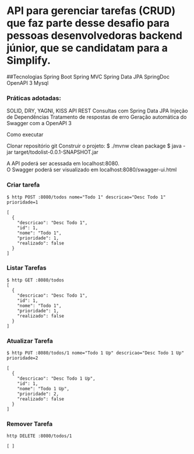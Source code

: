 # API para gerenciar tarefas (CRUD) que faz parte desse desafio para pessoas desenvolvedoras backend júnior, que se candidatam para a Simplify.

##Tecnologias
Spring Boot
Spring MVC
Spring Data JPA
SpringDoc OpenAPI 3
Mysql

### Práticas adotadas:
SOLID, DRY, YAGNI, KISS
API REST
Consultas com Spring Data JPA
Injeção de Dependências
Tratamento de respostas de erro
Geração automática do Swagger com a OpenAPI 3

Como executar

Clonar repositório git
Construir o projeto:
$ ./mvnw clean package
$ java -jar target/todolist-0.0.1-SNAPSHOT.jar

A API poderá ser acessada em localhost:8080. <br>
O Swagger poderá ser visualizado em localhost:8080/swagger-ui.html

### Criar tarefa

```
$ http POST :8080/todos nome="Todo 1" descricao="Desc Todo 1" prioridade=1

[
  {
    "descricao": "Desc Todo 1",
    "id": 1,
    "nome": "Todo 1",
    "prioridade": 1,
    "realizado": false
  }
]
```    

### Listar Tarefas

```
$ http GET :8080/todos
[
  {
    "descricao": "Desc Todo 1",
    "id": 1,
    "nome": "Todo 1",
    "prioridade": 1,
    "realizado": false
  }
] 
```

### Atualizar Tarefa

```
$ http PUT :8080/todos/1 nome="Todo 1 Up" descricao="Desc Todo 1 Up" prioridade=2

[
  {
    "descricao": "Desc Todo 1 Up",
    "id": 1,
    "nome": "Todo 1 Up",
    "prioridade": 2,
    "realizado": false
  }
] 
```
### Remover Tarefa

```
http DELETE :8080/todos/1

[ ]
```




